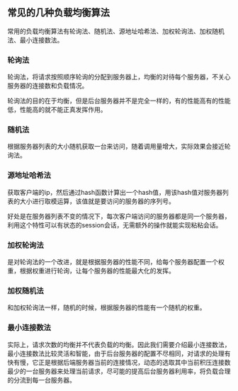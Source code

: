 ## 常见的几种负载均衡算法

常用的负载均衡算法有轮询法、随机法、源地址哈希法、加权轮询法、加权随机法、最小连接数法。

### 轮询法

轮询法，将请求按照顺序轮询的分配到服务器上，均衡的对待每个服务器，不关心服务器的连接数和负载情况。

轮询法的目的在于均衡，但是后台服务器并不是完全一样的，有的性能高有的性能低，性能高的就不能正真发挥作用。

### 随机法

根据服务器列表的大小随机获取一台来访问，随着调用量增大，实际效果会接近轮询法。

### 源地址哈希法

获取客户端的ip，然后通过hash函数计算出一个hash值，用该hash值对服务器列表的大小进行取模运算，该值就是要访问的服务器的序列号。

好处是在服务器列表不变的情况下，每次客户端访问的服务器都是同一个服务器，利用这个特性可以有状态的session会话，无需额外的操作就能实现粘粘会话。

### 加权轮询法

是对轮询法的一个改进，就是根据服务器的性能不同，给每个服务器配置一个权重，根据权重进行轮询，让每个服务器的性能最大化的发挥。

### 加权随机法

和加权轮询法一样，随机的时候，根据服务器的性能有一个随机的权重。

### 最小连接数法

实际上，请求次数的均衡并不代表负载的均衡。因此我们需要介绍最小连接数法，最小连接数法比较灵活和智能，由于后台服务器的配置不尽相同，对请求的处理有快有慢，它正是根据后端服务器当前的连接情况，动态的选取其中当前积压连接数最少的一台服务器来处理当前请求，尽可能的提高后台服务器利用率，将负载合理的分流到每一台服务器。




